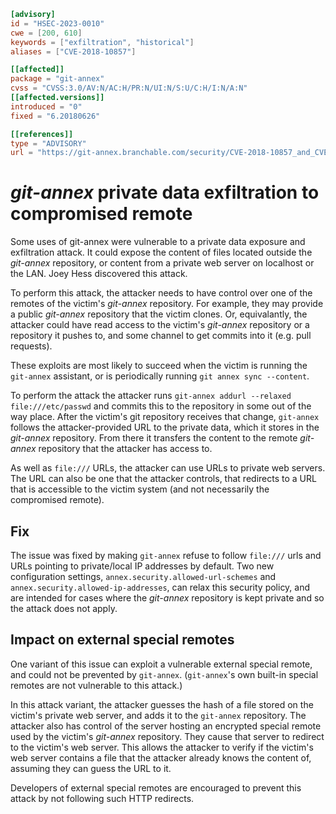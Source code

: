 ```toml
[advisory]
id = "HSEC-2023-0010"
cwe = [200, 610]
keywords = ["exfiltration", "historical"]
aliases = ["CVE-2018-10857"]

[[affected]]
package = "git-annex"
cvss = "CVSS:3.0/AV:N/AC:H/PR:N/UI:N/S:U/C:H/I:N/A:N"
[[affected.versions]]
introduced = "0"
fixed = "6.20180626"

[[references]]
type = "ADVISORY"
url = "https://git-annex.branchable.com/security/CVE-2018-10857_and_CVE-2018-10859/"
```

# *git-annex* private data exfiltration to compromised remote

Some uses of git-annex were vulnerable to a private data exposure
and exfiltration attack. It could expose the content of files
located outside the *git-annex* repository, or content from a
private web server on localhost or the LAN.  Joey Hess discovered
this attack.

To perform this attack, the attacker needs to have control over one
of the remotes of the victim's *git-annex* repository. For example,
they may provide a public *git-annex* repository that the victim
clones. Or, equivalantly, the attacker could have read access to the
victim's *git-annex* repository or a repository it pushes to, and
some channel to get commits into it (e.g. pull requests).

These exploits are most likely to succeed when the victim is running
the `git-annex` assistant, or is periodically running `git annex
sync --content`.

To perform the attack the attacker runs `git-annex addurl --relaxed
file:///etc/passwd` and commits this to the repository in some out
of the way place.  After the victim's git repository receives that
change, `git-annex` follows the attacker-provided URL to the private
data, which it stores in the *git-annex* repository.  From there it
transfers the content to the remote *git-annex* repository that the
attacker has access to.

As well as `file:///` URLs, the attacker can use URLs to private web
servers.  The URL can also be one that the attacker controls, that
redirects to a URL that is accessible to the victim system (and not
necessarily the compromised remote).

## Fix

The issue was fixed by making `git-annex` refuse to follow
`file:///` urls and URLs pointing to private/local IP addresses by
default.  Two new configuration settings,
`annex.security.allowed-url-schemes` and
`annex.security.allowed-ip-addresses`, can relax this security
policy, and are intended for cases where the *git-annex* repository
is kept private and so the attack does not apply.

## Impact on external special remotes

One variant of this issue can exploit a vulnerable external special
remote, and could not be prevented by `git-annex`.  (`git-annex`'s
own built-in special remotes are not vulnerable to this attack.)

In this attack variant, the attacker guesses the hash of a file
stored on the victim's private web server, and adds it to the
`git-annex` repository.  The attacker also has control of the server
hosting an encrypted special remote used by the victim's *git-annex*
repository.  They cause that server to redirect to the victim's web
server.  This allows the attacker to verify if the victim's web
server contains a file that the attacker already knows the content
of, assuming they can guess the URL to it.

Developers of external special remotes are encouraged to prevent
this attack by not following such HTTP redirects.
